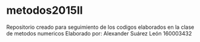 # metodos2015II
Repositorio creado para seguimiento de los codigos elaborados en la clase de metodos numericos
Elaborado por: Alexander Suárez León 
                160003432
                
